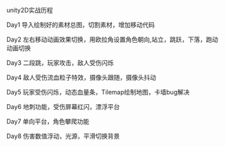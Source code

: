 unity2D实战历程

Day1 导入绘制好的素材总图，切割素材，增加移动代码

Day2 左右移动动画效果切换，用欧拉角设置角色朝向,站立，跳跃，下落，跑动动画切换

Day3 二段跳，玩家攻击，敌人受伤闪烁

Day4 敌人受伤流血粒子特效，摄像头跟随，摄像头抖动

Day5 玩家受伤闪烁，动态血量条，Tilemap绘制地图，卡墙bug解决

Day6 地刺功能，受伤屏幕红闪，漂浮平台

Day7 单向平台，角色攀爬功能

Day8 伤害数值浮动，光源，平滑切换背景
